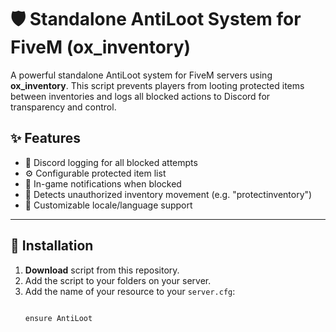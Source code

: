 # 🛡️ Standalone AntiLoot System for FiveM (ox_inventory)

A powerful standalone AntiLoot system for FiveM servers using **ox_inventory**. This script prevents players from looting protected items between inventories and logs all blocked actions to Discord for transparency and control.

## ✨ Features

- 🧾 Discord logging for all blocked attempts
- ⚙️ Configurable protected item list
- 🔔 In-game notifications when blocked
- 🧱 Detects unauthorized inventory movement (e.g. "protectinventory")
- 🔧 Customizable locale/language support

---

## 📁 Installation

1. **Download** script from this repository.
2. Add the script to your folders on your server.
3. Add the name of your resource to your `server.cfg`:
   ```plaintext

   ensure AntiLoot

